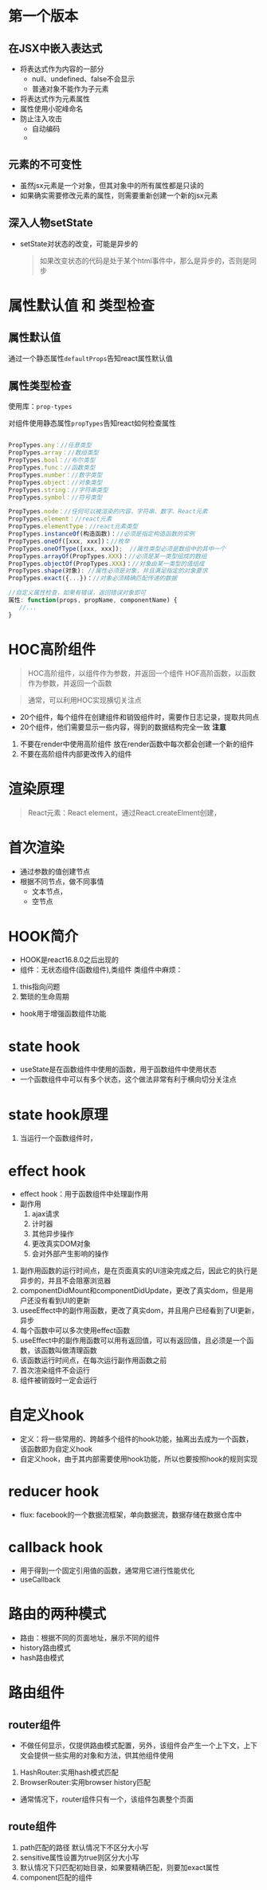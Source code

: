 # 第一个版本

## 在JSX中嵌入表达式
- 将表达式作为内容的一部分
  - null、undefined、false不会显示
  - 普通对象不能作为子元素
- 将表达式作为元素属性
- 属性使用小驼峰命名
- 防止注入攻击
  - 自动编码
  - 

## 元素的不可变性
- 虽然jsx元素是一个对象，但其对象中的所有属性都是只读的
- 如果确实需要修改元素的属性，则需要重新创建一个新的jsx元素 

## 深入人物setState
- setState对状态的改变，可能是异步的  
  > 如果改变状态的代码是处于某个html事件中，那么是异步的，否则是同步


# 属性默认值 和 类型检查

## 属性默认值

通过一个静态属性```defaultProps```告知react属性默认值

## 属性类型检查

使用库：```prop-types```

对组件使用静态属性```propTypes```告知react如何检查属性

```js

PropTypes.any：//任意类型
PropTypes.array：//数组类型
PropTypes.bool：//布尔类型
PropTypes.func：//函数类型
PropTypes.number：//数字类型
PropTypes.object：//对象类型
PropTypes.string：//字符串类型
PropTypes.symbol：//符号类型

PropTypes.node：//任何可以被渲染的内容，字符串、数字、React元素
PropTypes.element：//react元素
PropTypes.elementType：//react元素类型
PropTypes.instanceOf(构造函数)：//必须是指定构造函数的实例
PropTypes.oneOf([xxx, xxx])：//枚举
PropTypes.oneOfType([xxx, xxx]);  //属性类型必须是数组中的其中一个
PropTypes.arrayOf(PropTypes.XXX)：//必须是某一类型组成的数组
PropTypes.objectOf(PropTypes.XXX)：//对象由某一类型的值组成
PropTypes.shape(对象): //属性必须是对象，并且满足指定的对象要求
PropTypes.exact({...})：//对象必须精确匹配传递的数据

//自定义属性检查，如果有错误，返回错误对象即可
属性: function(props, propName, componentName) {
   //...
}
```

# HOC高阶组件
> HOC高阶组件，以组件作为参数，并返回一个组件
> HOF高阶函数，以函数作为参数，并返回一个函数

> 通常，可以利用HOC实现横切关注点
  - 20个组件，每个组件在创建组件和销毁组件时，需要作日志记录，提取共同点
  - 20个组件，他们需要显示一些内容，得到的数据结构完全一致
**注意**
1. 不要在render中使用高阶组件 放在render函数中每次都会创建一个新的组件
2. 不要在高阶组件内部更改传入的组件

# 渲染原理
> React元素：React element，通过React.createElment创建，

# 首次渲染
- 通过参数的值创建节点
- 根据不同节点，做不同事情
  - 文本节点，
  - 空节点

# HOOK简介
- HOOK是react16.8.0之后出现的
- 组件：无状态组件(函数组件),类组件
类组件中麻烦：
1. this指向问题
2. 繁琐的生命周期

- hook用于增强函数组件功能

# state hook
- useState是在函数组件中使用的函数，用于函数组件中使用状态
- 一个函数组件中可以有多个状态，这个做法非常有利于横向切分关注点

# state hook原理
1. 当运行一个函数组件时，

# effect hook
- effect hook：用于函数组件中处理副作用
- 副作用
  1. ajax请求
  2. 计时器
  3. 其他异步操作
  4. 更改真实DOM对象
  5. 会对外部产生影响的操作
1. 副作用函数的运行时间点，是在页面真实的UI渲染完成之后，因此它的执行是异步的，并且不会阻塞浏览器
  1. componentDidMount和componentDidUpdate，更改了真实dom，但是用户还没有看到UI的更新
  2. useeEffect中的副作用函数，更改了真实dom，并且用户已经看到了UI更新，异步
2. 每个函数中可以多次使用effect函数 
3. useEffect中的副作用函数可以用有返回值，可以有返回值，且必须是一个函数，该函数叫做清理函数
  1. 该函数运行时间点，在每次运行副作用函数之前
  2. 首次渲染组件不会运行
  3. 组件被销毁时一定会运行


# 自定义hook
- 定义：将一些常用的、跨越多个组件的hook功能，抽离出去成为一个函数，该函数即为自定义hook
- 自定义hook，由于其内部需要使用hook功能，所以也要按照hook的规则实现


# reducer hook
- flux: facebook的一个数据流框架，单向数据流，数据存储在数据仓库中

# callback hook
- 用于得到一个固定引用值的函数，通常用它进行性能优化
- useCallback


# 路由的两种模式
- 路由：根据不同的页面地址，展示不同的组件
- history路由模式
- hash路由模式

# 路由组件
## router组件
- 不做任何显示，仅提供路由模式配置，另外，该组件会产生一个上下文，上下文会提供一些实用的对象和方法，供其他组件使用
1. HashRouter:实用hash模式匹配
2. BrowserRouter:实用browser history匹配
- 通常情况下，router组件只有一个，该组件包裹整个页面

## route组件
1. path匹配的路径 默认情况下不区分大小写 
  1. sensitive属性设置为true则区分大小写
  2. 默认情况下只匹配初始目录，如果要精确匹配，则要加exact属性
2. component匹配的组件